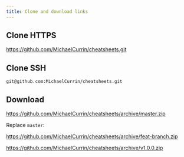 ```yaml
---
title: Clone and download links
---
```



## Clone HTTPS

https://github.com/MichaelCurrin/cheatsheets.git


## Clone SSH

```
git@github.com:MichaelCurrin/cheatsheets.git
```


## Download

https://github.com/MichaelCurrin/cheatsheets/archive/master.zip

Replace `master`:

https://github.com/MichaelCurrin/cheatsheets/archive/feat-branch.zip

https://github.com/MichaelCurrin/cheatsheets/archive/v1.0.0.zip
